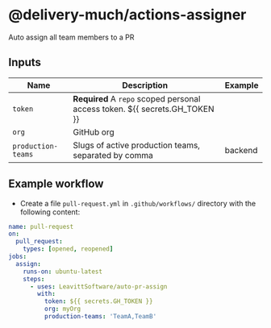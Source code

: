 # @delivery-much/actions-assigner

Auto assign all team members to a PR

## Inputs

| Name | Description | Example |
| --- | --- | --- |
| `token` | **Required** A `repo` scoped personal access token.  ${{ secrets.GH_TOKEN }}
| `org` | GitHub org
| `production-teams` | Slugs of active production teams, separated by comma | backend

## Example workflow

- Create a file `pull-request.yml` in `.github/workflows/` directory with the following content:

```yaml
name: pull-request
on:
  pull_request:
    types: [opened, reopened]
jobs:
  assign:
    runs-on: ubuntu-latest
    steps:
      - uses: LeavittSoftware/auto-pr-assign
        with:
          token: ${{ secrets.GH_TOKEN }}
          org: myOrg
          production-teams: 'TeamA,TeamB'
```
